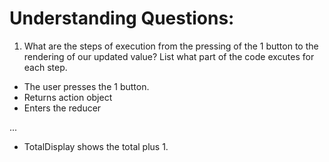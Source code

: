 # Understanding Questions:
1. What are the steps of execution from the pressing of the 1 button to the rendering of our updated value? List what part of the code excutes for each step.
* The user presses the 1 button.
* Returns action object
* Enters the reducer

...

* TotalDisplay shows the total plus 1.
